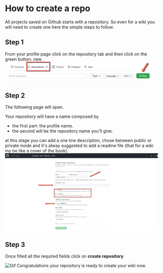 # How to create a repo

All projects saved on Github starts with a repository.
So even for a wiki you will need to create one here the simple steps to follow.

## Step 1
From your profile page click on the repository tab and then click on the green button: new.
![Step 1 creating a repository, screenshot](https://github.com/frankie-t-h/wiki-repo/blob/paola's_Branch/pictures/Create%20a%20repo%20step%201.png)

## Step 2
The following page will open.

Your repository will have a name composed by 
- the first part: the profile name.
- the second will be the repository name you'll give.

at this stage you can add a one line description, chose between public or private mode and it's alway suggested to add a readme file (that for a wiki my be like a cover of the book).
![Step 2 creating a repository, screenshot](https://github.com/frankie-t-h/wiki-repo/blob/paola's_Branch/pictures/Create%20a%20repo%20step%202.png)

## Step 3
Once filled all the required fields click on **create repository**

![Gif Congratulations](https://media.giphy.com/media/1O1UUSESiuGSi1VdT6/giphy.gif)
your repository is ready to create your wiki now.